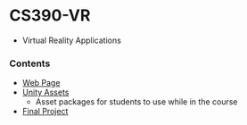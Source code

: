 # CS390-VR
- Virtual Reality Applications
### Contents
- [Web Page](https://github.com/Retera/CS390VRWebPage)
- [Unity Assets](https://github.com/Changer098/CS390VR-Unity)
	- Asset packages for students to use while in the course
- [Final Project](https://github.com/Changer098/390vr-final)

